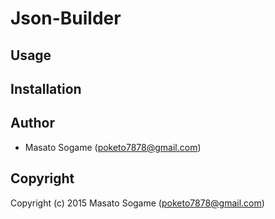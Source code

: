 # Json-Builder

## Usage

## Installation

## Author

* Masato Sogame (poketo7878@gmail.com)

## Copyright

Copyright (c) 2015 Masato Sogame (poketo7878@gmail.com)
